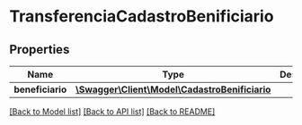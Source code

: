 # TransferenciaCadastroBenificiario

## Properties
Name | Type | Description | Notes
------------ | ------------- | ------------- | -------------
**beneficiario** | [**\Swagger\Client\Model\CadastroBenificiario**](CadastroBenificiario.md) |  | [optional] 

[[Back to Model list]](../README.md#documentation-for-models) [[Back to API list]](../README.md#documentation-for-api-endpoints) [[Back to README]](../README.md)


